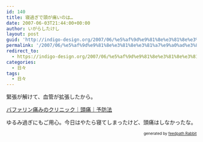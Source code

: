 ```yaml
---
id: 140
title: 寝過ぎで頭が痛いのは…
date: 2007-06-03T21:44:00+00:00
author: いがらしたけし
layout: post
guid: 'http://indigo-design.org/2007/06/%e5%af%9d%e9%81%8e%e3%81%8e%e3%81%a7%e9%a0%ad%e3%81%8c%e7%97%9b%e3%81%84%e3%81%ae%e3%81%af%e2%80%a6/'
permalink: '/2007/06/%e5%af%9d%e9%81%8e%e3%81%8e%e3%81%a7%e9%a0%ad%e3%81%8c%e7%97%9b%e3%81%84%e3%81%ae%e3%81%af/'
redirect_to:
  - https://indigo-design.org/2007/06/%e5%af%9d%e9%81%8e%e3%81%8e%e3%81%a7%e9%a0%ad%e3%81%8c%e7%97%9b%e3%81%84%e3%81%ae%e3%81%af/
categories:
  - 日々
tags:
  - 日々
---
```

<p>緊張が解けて、血管が拡張したから。</p><p><a href="http://www.itamiclinic.bufferin.net/mechanism/headache/yobo01.asp">バファリン痛みのクリニック｜頭痛｜予防法</a></p><p>ゆるみ過ぎにもご用心。今日はやたら寝てしまったけど、頭痛はしなかったな。</p><!--feedpath info start--><div style="text-align: right;font-size: 10px">&nbsp;&nbsp;<span>generated by <a href="http://feedpath.jp" title="feedpath Rabbit" target="_blank">feedpath Rabbit</a></span></div><!--feedpath info end-->